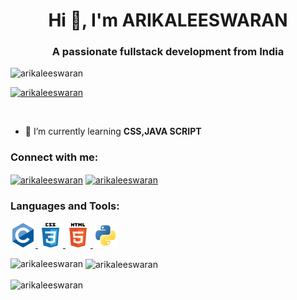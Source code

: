 <h1 align="center">Hi 👋, I'm ARIKALEESWARAN</h1>
<h3 align="center">A passionate fullstack development from India</h3>

<p align="left"> <img src="https://komarev.com/ghpvc/?username=arikaleeswaran&label=Profile%20views&color=0e75b6&style=flat" alt="arikaleeswaran" /> </p>

<p align="left"> <a href="https://github.com/ryo-ma/github-profile-trophy"><img src="https://github-profile-trophy.vercel.app/?username=arikaleeswaran" alt="arikaleeswaran" /></a> </p>

<p align="left"> <a href="https://twitter.com/" target="blank"><img src="https://img.shields.io/twitter/follow/?logo=twitter&style=for-the-badge" alt="" /></a> </p>

- 🌱 I’m currently learning **CSS,JAVA SCRIPT**

<h3 align="left">Connect with me:</h3>
<p align="left">
<a href="https://linkedin.com/in/arikaleeswaran" target="blank"><img align="center" src="https://raw.githubusercontent.com/rahuldkjain/github-profile-readme-generator/master/src/images/icons/Social/linked-in-alt.svg" alt="arikaleeswaran" height="30" width="40" /></a>
<a href="https://www.codechef.com/users/arikaleeswaran" target="blank"><img align="center" src="https://cdn.jsdelivr.net/npm/simple-icons@3.1.0/icons/codechef.svg" alt="arikaleeswaran" height="30" width="40" /></a>
</p>

<h3 align="left">Languages and Tools:</h3>
<p align="left"> <a href="https://www.cprogramming.com/" target="_blank" rel="noreferrer"> <img src="https://raw.githubusercontent.com/devicons/devicon/master/icons/c/c-original.svg" alt="c" width="40" height="40"/> </a> <a href="https://www.w3schools.com/css/" target="_blank" rel="noreferrer"> <img src="https://raw.githubusercontent.com/devicons/devicon/master/icons/css3/css3-original-wordmark.svg" alt="css3" width="40" height="40"/> </a> <a href="https://www.w3.org/html/" target="_blank" rel="noreferrer"> <img src="https://raw.githubusercontent.com/devicons/devicon/master/icons/html5/html5-original-wordmark.svg" alt="html5" width="40" height="40"/> </a> <a href="https://www.python.org" target="_blank" rel="noreferrer"> <img src="https://raw.githubusercontent.com/devicons/devicon/master/icons/python/python-original.svg" alt="python" width="40" height="40"/> </a> </p>

<p><img align="left" src="https://github-readme-stats.vercel.app/api/top-langs?username=arikaleeswaran&show_icons=true&locale=en&layout=compact" alt="arikaleeswaran" /></p>

<p>&nbsp;<img align="center" src="https://github-readme-stats.vercel.app/api?username=arikaleeswaran&show_icons=true&locale=en" alt="arikaleeswaran" /></p>

<p><img align="center" src="https://github-readme-streak-stats.herokuapp.com/?user=arikaleeswaran&" alt="arikaleeswaran" /></p>
